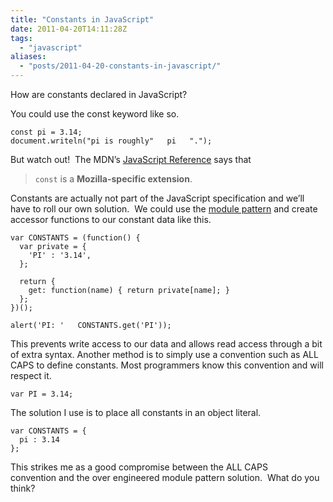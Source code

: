 ```yaml
---
title: "Constants in JavaScript" 
date: 2011-04-20T14:11:28Z
tags:
  - "javascript"
aliases:
  - "posts/2011-04-20-constants-in-javascript/"
---
```


How are constants declared in JavaScript?

<!--more-->

You could use the const keyword like so.

    const pi = 3.14;
    document.writeln("pi is roughly"   pi   ".");

But watch out!  The MDN’s [JavaScript Reference][1] says that

 [1]: https://developer.mozilla.org/en/JavaScript/Reference/Statements/const

> `const` is a **Mozilla-specific extension**.

Constants are actually not part of the JavaScript specification and we’ll have to roll our own solution.  We could use the [module  pattern][2] and create accessor functions to our constant data like this.

 [2]: http://www.yuiblog.com/blog/2007/06/12/module-pattern/

    var CONSTANTS = (function() {
      var private = {
        'PI' : '3.14',
      };
    
      return {
        get: function(name) { return private[name]; }
      };
    })();
    
    alert('PI: '   CONSTANTS.get('PI'));

This prevents write access to our data and allows read access through a bit of extra syntax.  Another method is to simply use a convention such as ALL CAPS to define constants. Most programmers know this convention and will respect it.

    var PI = 3.14;

The solution I use is to place all constants in an object literal.

    var CONSTANTS = {
      pi : 3.14
    };

This strikes me as a good compromise between the ALL CAPS convention and the over engineered module pattern solution.  What do you think?
